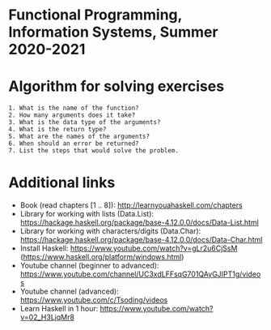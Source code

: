 # Functional Programming, Information Systems, Summer 2020-2021

# Algorithm for solving exercises

    1. What is the name of the function?
    2. How many arguments does it take?
    3. What is the data type of the arguments?
    4. What is the return type?
    5. What are the names of the arguments?
    6. When should an error be returned?
    7. List the steps that would solve the problem.

# Additional links

- Book (read chapters [1 .. 8]): <http://learnyouahaskell.com/chapters>
- Library for working with lists (Data.List): <https://hackage.haskell.org/package/base-4.12.0.0/docs/Data-List.html>
- Library for working with characters/digits (Data.Char): <https://hackage.haskell.org/package/base-4.12.0.0/docs/Data-Char.html>
- Install Haskell: <https://www.youtube.com/watch?v=gLr2u6CjSsM> (<https://www.haskell.org/platform/windows.html>)
- Youtube channel (beginner to advanced): <https://www.youtube.com/channel/UC3xdLFFsqG701QAyGJIPT1g/videos>
- Youtube channel (advanced): <https://www.youtube.com/c/Tsoding/videos>
- Learn Haskell in 1 hour: <https://www.youtube.com/watch?v=02_H3LjqMr8>
